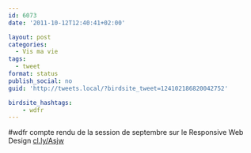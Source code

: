 ```yaml
---
id: 6073
date: '2011-10-12T12:40:41+02:00'

layout: post
categories:
  - Vis ma vie
tags:
  - tweet
format: status
publish_social: no
guid: 'http://tweets.local/?birdsite_tweet=124102186820042752'

birdsite_hashtags:
    - wdfr
---
```


\#wdfr compte rendu de la session de septembre sur le Responsive Web Design [cl.ly/Asjw](http://cl.ly/Asjw)